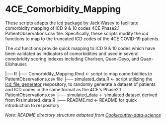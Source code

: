 # 4CE_Comorbidity_Mapping

These scripts adapts the [icd package](https://github.com/jackwasey/icd) by Jack Wasey to facilitate comorbidity mapping of ICD 9 & 10 codes 4CE Phase2.1 PatientObservations.csv file. Specifically, these scripts modify the *icd* functions to map to the truncated ICD codes of the 4CE COVID-19 patients. 

The *icd* functions provide quick mapping to ICD 9 & 10 codes which have been validated as indicators of comorbidities and used in several comobridity scoring indexes including Charlson, Quan-Deyo, and Quan-Elixhauser. 

|── R
    ├── Comorbidity_Mapping.Rmd <- script to map comorbidities to PatientObservations.csv file
    ├── simulated_data.R <- script utilizing the [icd_file_generator](https://github.com/magic-lantern/icd_file_generator) respository, to randomly generate a dataset of patients and ICD codes in the same format as the 4CE's Phase2.1 PatientObservations.csv 
├── simulated_data        <- simulated dataset derived from R/simulated_data.R
├── README.md          <- README for quick introduction to respository

*Note: README directory structure adapted from [Cookiecutter-data-science](https://drivendata.github.io/cookiecutter-data-science/)*
